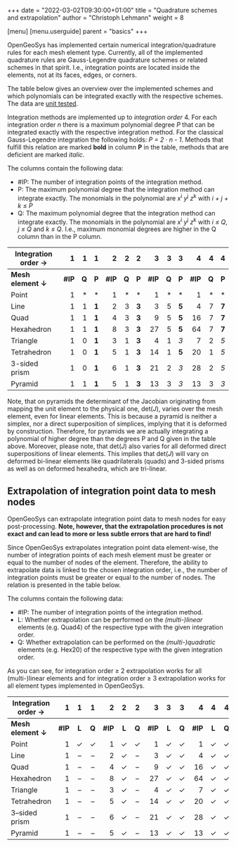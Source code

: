 +++
date = "2022-03-02T09:30:00+01:00"
title = "Quadrature schemes and extrapolation"
author = "Christoph Lehmann"
weight = 8


[menu]
  [menu.userguide]
    parent = "basics"
+++

OpenGeoSys has implemented certain numerical integration/quadrature rules for
each mesh element type. Currently, all of the implemented quadrature rules are
Gauss-Legendre quadrature schemes or related schemes in that spirit. I.e., integration points
are located inside the elements, not at its faces, edges, or corners.

The table below gives an overview over the implemented schemes and which
polynomials can be integrated exactly with the respective schemes. The data are
[unit tested](https://gitlab.opengeosys.org/ogs/ogs/-/tree/master/Tests/MathLib/TestGaussLegendreIntegration.cpp).

Integration methods are implemented up to *integration order* 4.
For each integration order *n* there is a maximum polynomial degree *P* that can be
integrated exactly with the respective integration method. For the classical
Gauss-Legendre integration the following holds: *P = 2 · n - 1*. Methods that
fulfill this relation are marked **bold** in column **P** in the table, methods
that are deficient are marked *italic*.

The columns contain the following data:

* #IP: The number of integration points of the integration method.
* P: The maximum polynomial degree that the integration method can integrate
  exactly. The monomials in the polynomial are *x*<sup>i</sup> *y*<sup>j</sup>
  *z*<sup>k</sup> with *i + j + k ≤ P*
* Q: The maximum polynomial degree that the integration method can integrate
  exactly. The monomials in the polynomial are *x*<sup>i</sup> *y*<sup>j</sup>
  *z*<sup>k</sup> with *i ≤ Q*, *j ≤ Q* and *k ≤ Q*. I.e., maximum monomial
  degrees are higher in the Q column than in the P column.

| Integration order → | 1       | 1     | 1     | 2       | 2     | 2     | 3       | 3     | 3     | 4       | 4     | 4     |
| ------------------- | ------: | ----: | ----: | ------: | ----: | ----: | ------: | ----: | ----: | ------: | ----: | ----: |
| **Mesh element ↓**  | **#IP** | **Q** | **P** | **#IP** | **Q** | **P** | **#IP** | **Q** | **P** | **#IP** | **Q** | **P** |
| Point               | 1       | \*    | \*    | 1       | \*    | \*    | 1       | \*    | \*    | 1       | \*    | \*    |
| Line                | 1       | 1     | **1** | 2       | 3     | **3** | 3       | 5     | **5** | 4       | 7     | **7** |
| Quad                | 1       | 1     | **1** | 4       | 3     | **3** | 9       | 5     | **5** | 16      | 7     | **7** |
| Hexahedron          | 1       | 1     | **1** | 8       | 3     | **3** | 27      | 5     | **5** | 64      | 7     | **7** |
| Triangle            | 1       | 0     | **1** | 3       | 1     | **3** | 4       | 1     | *3*   | 7       | 2     | *5*   |
| Tetrahedron         | 1       | 0     | **1** | 5       | 1     | **3** | 14      | 1     | **5** | 20      | 1     | *5*   |
| 3-sided prism       | 1       | 0     | **1** | 6       | 1     | **3** | 21      | 2     | *3*   | 28      | 2     | *5*   |
| Pyramid             | 1       | 1     | **1** | 5       | 1     | **3** | 13      | 3     | *3*   | 13      | 3     | *3*   |

Note, that on pyramids the determinant of the Jacobian originating from mapping the unit element to the physical one, det($J$),
varies over the mesh element, even for linear elements. This is because a pyramid is neither a simplex, nor a direct
superposition of simplices, implying that it is deformed by construction. Therefore, for pyramids we are actually integrating a
polynomial of higher degree than the degrees P and Q given in the table above. Moreover, please note, that det($J$) also varies
for all deformed direct superpositions of linear elements. This implies that det($J$) will vary on deformed bi-linear elements
like quadrilaterals (quads) and 3-sided prisms as well as on deformed hexahedra, which are tri-linear.

## Extrapolation of integration point data to mesh nodes

OpenGeoSys can extrapolate integration point data to mesh nodes for easy
post-processing. **Note, however, that the extrapolation procedures is not exact
and can lead to more or less subtle errors that are hard to find!**

Since OpenGeoSys extrapolates integration point data element-wise, the number of
integration points of each mesh element must be greater or equal to the number of nodes of the element.
Therefore, the ability to extrapolate data is linked to the chosen integration
order, i.e., the number of integration points must be greater or equal to the
number of nodes. The relation is presented in the table below.

The columns contain the following data:

* #IP: The number of integration points of the integration method.
* L:
  Whether extrapolation can be performed on the *(multi-)linear* elements (e.g. Quad4) of the
  respective type with the given integration order.
* Q:
  Whether extrapolation can be performed on the *(multi-)quadratic* elements (e.g.
  Hex20) of the respective type with the given integration order.

As you can see, for integration order ≥ 2 extrapolation works for all (multi-)linear
elements and for integration order ≥ 3 extrapolation works for all element types
implemented in OpenGeoSys.

| Integration order → | 1       | 1     | 1     | 2       | 2     | 2     | 3       | 3     | 3     | 4       | 4     | 4     |
| ------------------- | ------: | :---: | :---: | ------: | :---: | :---: | ------: | :---: | :---: | ------: | :---: | :---: |
| **Mesh element ↓**  | **#IP** | **L** | **Q** | **#IP** | **L** | **Q** | **#IP** | **L** | **Q** | **#IP** | **L** | **Q** |
| Point               | 1       |   ✓   |   ✓   | 1       |   ✓   |   ✓   | 1       |   ✓   |   ✓   | 1       |   ✓   |   ✓   |
| Line                | 1       |   –   |   –   | 2       |   ✓   |   –   | 3       |   ✓   |   ✓   | 4       |   ✓   |   ✓   |
| Quad                | 1       |   –   |   –   | 4       |   ✓   |   –   | 9       |   ✓   |   ✓   | 16      |   ✓   |   ✓   |
| Hexahedron          | 1       |   –   |   –   | 8       |   ✓   |   –   | 27      |   ✓   |   ✓   | 64      |   ✓   |   ✓   |
| Triangle            | 1       |   –   |   –   | 3       |   ✓   |   –   | 4       |   ✓   |   ✓   | 7       |   ✓   |   ✓   |
| Tetrahedron         | 1       |   –   |   –   | 5       |   ✓   |   –   | 14      |   ✓   |   ✓   | 20      |   ✓   |   ✓   |
| 3–sided prism       | 1       |   –   |   –   | 6       |   ✓   |   –   | 21      |   ✓   |   ✓   | 28      |   ✓   |   ✓   |
| Pyramid             | 1       |   –   |   –   | 5       |   ✓   |   –   | 13      |   ✓   |   ✓   | 13      |   ✓   |   ✓   |
